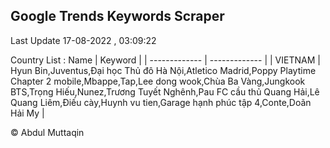 

## Google Trends Keywords Scraper 
 
Last Update 17-08-2022 , 03:09:22

Country List :
 Name  | Keyword |
| ------------- | ------------- |
| VIETNAM | Hyun Bin,Juventus,Đại học Thủ đô Hà Nội,Atletico Madrid,Poppy Playtime Chapter 2 mobile,Mbappe,Tap,Lee dong wook,Chùa Ba Vàng,Jungkook BTS,Trọng Hiếu,Nunez,Trương Tuyết Nghênh,Pau FC cầu thủ Quang Hải,Lê Quang Liêm,Điếu cày,Huynh vu tien,Garage hạnh phúc tập 4,Conte,Doãn Hải My |



© Abdul Muttaqin 
